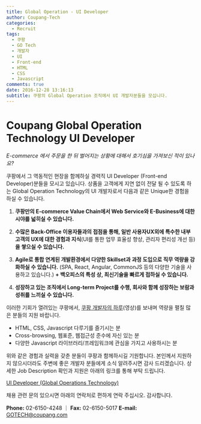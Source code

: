 ```yaml
---
title: Global Operation - UI Developer
author: Coupang-Tech
categories:
  - Recruit
tags:
  - 쿠팡
  - GO Tech
  - 개발자
  - UI
  - Front-end
  - HTML
  - CSS
  - Javascript
comments: true
date: 2016-12-28 13:16:13
subtitle: 쿠팡의 Global Operation 조직에서 UI 개발자분들을 모십니다.
---
```


# Coupang Global Operation Technology UI Developer


_E-commerce 에서 주문을 한 뒤 벌어지는 상황에 대해서 호기심을 가져보신 적이 있나요?_

쿠팡에서 그 역동적인 현장을 함께하실 경력직 UI Developer (Front-end Developer)분들을 모시고 있습니다. 상품을 고객에게 지연 없이 전달 될 수 있도록 하는 Global Operation Technology의 UI 개발자로서 다음과 같은 Unique한 경험을 하실 수 있습니다.

1.	**쿠팡만의 E-commerce Value Chain에서 Web Service와 E-Business에 대한 시야를 넓히실 수 있습니다.**

2.	**수많은 Back-Office 이용자들과의 접점을 통해, 일반 사용자UX외에 특수한 내부고객의 UX에 대한 경험과 지식**(UI를 통한 업무 효율성 향상, 관리자 편리성 개선 등)**을 쌓으실 수 있습니다.**

3.	**Agile로 통합 연계된 개발환경에서 다양한 Skillset과 과정 도입으로 직무 역량을 강화하실 수 있습니다.** (SPA, React, Angular, CommonJS 등의 다양한 기술을 사용하고 있습니다.) **+ 백오피스의 특성 상, 최신기술을 빠르게 접하실 수 있습니다.**

4.	**성장하고 있는 조직에서 Long-term Project를 수행, 회사와 함께 성장하는 보람과 성취를 느끼실 수 있습니다.**

이러한 기회가 열려있는 쿠팡에서, [쿠팡 개발자의 하루](https://www.youtube.com/watch?v=0sH6Wjn7XCA&feature=youtu.be)(영상)를 보내며 역량을 펼칠 많은 분들의 지원 바랍니다.

-	HTML, CSS, Javascript 다루기를 즐기시는 분
-	Cross-browsing, 웹표준, 웹접근성 준수에 자신 있는 분
-	다양한 Javascript 라이브러리/프레임워크에 관심을 가지고 사용하시는 분

위와 같은 경험과 실력을 갖춘 분들이 쿠팡과 함께하시길 기원합니다.
본인께서 지원하지 않으시더라도 주변에 좋은 개발자 분들에게 소식 알려주시면 감사 드리겠습니다. 상세한 Job Description 확인과 지원은 아래의 링크를 통해 부탁 드립니다.

[UI Developer (Global Operations Technology)](https://boards.greenhouse.io/coupang2/jobs/260405?t=wj6iyx#.WGM9OFWLRhF)

채용 관련 문의 있으시면 아래의 연락처로 편하게 연락 주십시오.
감사합니다.


**Phone:** 02-6150-4248 ｜ **Fax:** 02-6150-5017
**E-mail:** <GOTECH@coupang.com>
